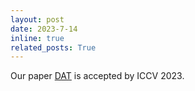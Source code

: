 ```yaml
---
layout: post
date: 2023-7-14
inline: true
related_posts: True
---
```


Our paper [DAT](https://arxiv.org/abs/2308.03364) is accepted by ICCV 2023.
